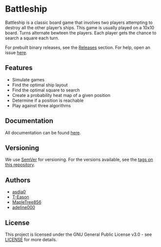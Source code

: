 # Battleship
Battleship is a classic board game that involves two players attempting to destroy all the other player’s ships. This game is usually played on a 10x10 board. Turns alternate bewteen the players. Each player gets the chance to search a square each turn.

For prebuilt binary releases, see the [Releases](https://github.com/asdia0/Battleship/releases) section. For help, open an issue [here](https://github.com/asdia0/Battleship/issues).

## Features
- Simulate games
- Find the optimal ship layout
- Find the optimal square to search
- Create a probability heat map of a given position
- Determine if a position is reachable
- Play against three algorithms

## Documentation
All documentation can be found [here](https://github.com/asdia0/Battleship/tree/main/documentation).

## Versioning
We use [SemVer](http://semver.org/) for versioning. For the versions available, see the [tags on this repository](https://github.com/asdia0/Battleship/tags). 

## Authors
- [asdia0](https://github.com/asdia0)  
- [T-Eason](https://github.com/T-Eason)  
- [MapleTree856](https://github.com/MapleTree856)
- [adeline000](https://github.com/adeline000)

## License
This project is licensed under the GNU General Public License v3.0 - see [LICENSE](https://github.com/asdia0/Battleship/blob/main/LICENSE) for more details.
